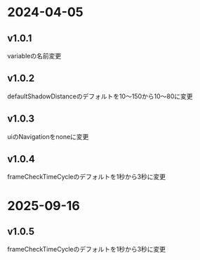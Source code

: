 

# 2024-04-05
## v1.0.1
variableの名前変更
## v1.0.2
defaultShadowDistanceのデフォルトを10〜150から10〜80に変更
## v1.0.3
uiのNavigationをnoneに変更
## v1.0.4
frameCheckTimeCycleのデフォルトを1秒から3秒に変更


# 2025-09-16
## v1.0.5
frameCheckTimeCycleのデフォルトを1秒から3秒に変更
